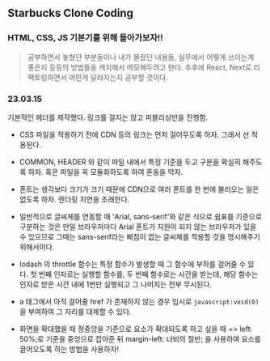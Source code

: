 ## Starbucks Clone Coding

### HTML, CSS, JS 기본기를 위해 돌아가보자!!

> 공부하면서 놓쳤던 부분들이나 내가 몰랐던 내용들, 실무에서 어떻게 쓰이는게 좋은지 등등의 방법들을 캐치해서 메모해두려고 한다.
> 추후에 React, Next로 리팩토링하면서 어떤게 달라지는지 공부할 것이다.


### 23.03.15

기본적인 헤더를 제작했다. 링크를 걸지는 않고 퍼블리싱만을 진행함.

- CSS 파일을 적용하기 전에 CDN 등의 링크는 먼저 걸어두도록 하자. 그래서 선 적용된다.
- COMMON, HEADER 와 같이 파일 내에서 특정 기준을 두고 구분을 확실히 해주도록 하자. 혹은 파일을 꼭 모듈화하도록 하여 혼동을 막자.
- 폰트는 생각보다 크기가 크기 때문에 CDN으로 여러 폰트를 한 번에 불러오는 일은 없도록 하자. 렌더링 지연을 초래한다.
- 일반적으로 글씨체를 연동할 때 'Arial, sans-serif'와 같은 식으로 쉼표를 기준으로 구분하는 것은
만일 브라우저마다 Arial 폰트가 지원이 되지 않는 브라우저가 있을 수 있으므로 그때는 sans-serif라는 삐침이 없는 글씨체를 적용할 것을 명시해주기 위해서이다.

- lodash 의 throttle 함수는 특정 함수가 발생할 때 그 함수에 부하를 걸어줄 수 있다. 첫 번째 인자로는 실행할 함수를, 두 번째 함수로는 시간을 받는데, 해당 함수는 인자로 받은 시간 내에 1번만 실행되고 그 나머지는 전부 무시된다.

- a 태그에서 아직 걸어줄 href 가 존재하지 않는 경우 임시로 `javascript:void(0)`을 부여하여 그 자리를 대체할 수 있다.

- 화면을 확대했을 때 정중앙을 기준으로 요소가 확대되도록 하고 싶을 때 => left: 50%;로 기준을 중앙으로 잡아준 뒤 margin-left: 너비의 절반; 을 사용하여 요소를 끌어오도록 하는 방법을 사용하자!